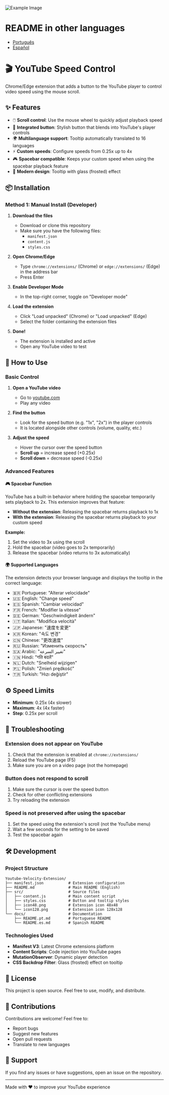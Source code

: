 ![Example Image](https://i.imgur.com/1zPxQVt.png)

# README in other languages
- [Português](docs/README.pt.md)
- [Español](docs/README.es.md)

# 🎬 YouTube Speed Control

Chrome/Edge extension that adds a button to the YouTube player to control video speed using the mouse scroll.

## ✨ Features

- 🖱️ **Scroll control**: Use the mouse wheel to quickly adjust playback speed
- 🎯 **Integrated button**: Stylish button that blends into YouTube's player controls
- 🌍 **Multilanguage support**: Tooltip automatically translated to 16 languages
- ⚡ **Custom speeds**: Configure speeds from 0.25x up to 4x
- 🎮 **Spacebar compatible**: Keeps your custom speed when using the spacebar playback feature
- 💎 **Modern design**: Tooltip with glass (frosted) effect

## 📦 Installation

### Method 1: Manual Install (Developer)

1. **Download the files**
   - Download or clone this repository
   - Make sure you have the following files:
     - `manifest.json`
     - `content.js`
     - `styles.css`

2. **Open Chrome/Edge**
   - Type `chrome://extensions/` (Chrome) or `edge://extensions/` (Edge) in the address bar
   - Press Enter

3. **Enable Developer Mode**
   - In the top-right corner, toggle on "Developer mode"

4. **Load the extension**
   - Click "Load unpacked" (Chrome) or "Load unpacked" (Edge)
   - Select the folder containing the extension files

5. **Done!**
   - The extension is installed and active
   - Open any YouTube video to test

## 🎯 How to Use

### Basic Control

1. **Open a YouTube video**
   - Go to [youtube.com](https://youtube.com)
   - Play any video

2. **Find the button**
   - Look for the speed button (e.g. "1x", "2x") in the player controls
   - It is located alongside other controls (volume, quality, etc.)

3. **Adjust the speed**
   - Hover the cursor over the speed button
   - **Scroll up** = increase speed (+0.25x)
   - **Scroll down** = decrease speed (-0.25x)

### Advanced Features

#### 🎮 Spacebar Function

YouTube has a built-in behavior where holding the spacebar temporarily sets playback to 2x. This extension improves that feature:

- **Without the extension**: Releasing the spacebar returns playback to 1x
- **With the extension**: Releasing the spacebar returns playback to your custom speed

**Example:**
1. Set the video to 3x using the scroll
2. Hold the spacebar (video goes to 2x temporarily)
3. Release the spacebar (video returns to 3x automatically)

#### 🌍 Supported Languages

The extension detects your browser language and displays the tooltip in the correct language:

- 🇧🇷 Portuguese: "Alterar velocidade"
- 🇺🇸 English: "Change speed"
- 🇪🇸 Spanish: "Cambiar velocidad"
- 🇫🇷 French: "Modifier la vitesse"
- 🇩🇪 German: "Geschwindigkeit ändern"
- 🇮🇹 Italian: "Modifica velocità"
- 🇯🇵 Japanese: "速度を変更"
- 🇰🇷 Korean: "속도 변경"
- 🇨🇳 Chinese: "更改速度"
- 🇷🇺 Russian: "Изменить скорость"
- 🇸🇦 Arabic: "تغيير السرعة"
- 🇮🇳 Hindi: "गति बदलें"
- 🇳🇱 Dutch: "Snelheid wijzigen"
- 🇵🇱 Polish: "Zmień prędkość"
- 🇹🇷 Turkish: "Hızı değiştir"

## ⚙️ Speed Limits

- **Minimum**: 0.25x (4x slower)
- **Maximum**: 4x (4x faster)
- **Step**: 0.25x per scroll

## 🔧 Troubleshooting

### Extension does not appear on YouTube

1. Check that the extension is enabled at `chrome://extensions/`
2. Reload the YouTube page (F5)
3. Make sure you are on a video page (not the homepage)

### Button does not respond to scroll

1. Make sure the cursor is over the speed button
2. Check for other conflicting extensions
3. Try reloading the extension

### Speed is not preserved after using the spacebar

1. Set the speed using the extension's scroll (not the YouTube menu)
2. Wait a few seconds for the setting to be saved
3. Test the spacebar again

## 🛠️ Development

### Project Structure

```
Youtube-Velocity-Extension/
├── manifest.json           # Extension configuration
├── README.md               # Main README (English)
├── src/                    # Source files
│   ├── content.js          # Main content script
│   ├── styles.css          # Button and tooltip styles
│   ├── icon48.png          # Extension icon 48x48
│   └── icon128.png         # Extension icon 128x128
└── docs/                   # Documentation
    ├── README.pt.md        # Portuguese README
    └── README.es.md        # Spanish README
```

### Technologies Used

- **Manifest V3**: Latest Chrome extensions platform
- **Content Scripts**: Code injection into YouTube pages
- **MutationObserver**: Dynamic player detection
- **CSS Backdrop Filter**: Glass (frosted) effect on tooltip

## 📝 License

This project is open source. Feel free to use, modify, and distribute.

## 🤝 Contributions

Contributions are welcome! Feel free to:
- Report bugs
- Suggest new features
- Open pull requests
- Translate to new languages

## 📧 Support

If you find any issues or have suggestions, open an issue on the repository.

---

Made with ❤️ to improve your YouTube experience
